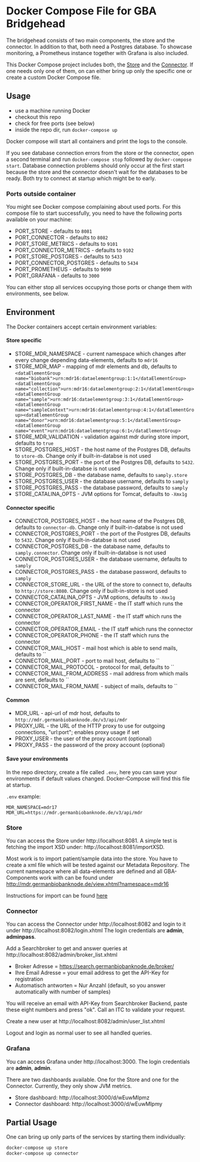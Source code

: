 # Docker Compose File for GBA Bridgehead

The bridgehead consists of two main components, the store and the connector. In addition to that, both need a Postgres database. To showcase monitoring, a Prometheus instance together with Grafana is also included.

This Docker Compose project includes both, the [Store][1] and the [Connector][2]. If one needs only one of them, on can either bring up only the specific one or create a custom Docker Compose file.

## Usage

* use a machine running Docker
* checkout this repo
* check for free ports (see below)
* inside the repo dir, run `docker-compose up`

Docker compose will start all containers and print the logs to the console.

If you see database connection errors from the store or the connector, open a second terminal and run `docker-compose stop` followed by `docker-compose start`. Database connection problems should only occur at the first start because the store and the connector doesn't wait for the databases to be ready. Both try to connect at startup which might be to early.

### Ports outside container

You might see Docker compose complaining about used ports. For this compose file to start successfully, you need to have the following ports available on your machine:

* PORT_STORE - defaults to `8081`
* PORT_CONNECTOR - defaults to `8082`
* PORT_STORE_METRICS - defaults to `9101`
* PORT_CONNECTOR_METRICS - defaults to `9102`
* PORT_STORE_POSTGRES - defaults to `5433`
* PORT_CONNECTOR_POSTGRES - defaults to `5434`
* PORT_PROMETHEUS - defaults to `9090`
* PORT_GRAFANA - defaults to `3000`

You can either stop all services occupying those ports or change them with environments, see below.

## Environment

The Docker containers accept certain environment variables:

#### Store specific
* STORE_MDR_NAMESPACE - current namespace which changes after every change depending data-elements, defaults to `mdr16`
* STORE_MDR_MAP - mapping of mdr elements and db, defaults to `<dataElementGroup name="biobank">urn:mdr16:dataelementgroup:1:1</dataElementGroup><dataElementGroup name="collection">urn:mdr16:dataelementgroup:2:1</dataElementGroup><dataElementGroup name="sample">urn:mdr16:dataelementgroup:3:1</dataElementGroup><dataElementGroup name="sampleContext">urn:mdr16:dataelementgroup:4:1</dataElementGroup><dataElementGroup name="donor">urn:mdr16:dataelementgroup:5:1</dataElementGroup><dataElementGroup name="event">urn:mdr16:dataelementgroup:6:1</dataElementGroup>`
* STORE_MDR_VALIDATION - validation against mdr during store import, defaults to `true`
* STORE_POSTGRES_HOST - the host name of the Postgres DB, defaults to `store-db`. Change only if built-in-databse is not used
* STORE_POSTGRES_PORT - the port of the Postgres DB, defaults to `5432`. Change only if built-in-databse is not used
* STORE_POSTGRES_DB - the database name, defaults to `samply.store`
* STORE_POSTGRES_USER - the database username, defaults to `samply`
* STORE_POSTGRES_PASS - the database password, defaults to `samply`
* STORE_CATALINA_OPTS - JVM options for Tomcat, defaults to `-Xmx1g`

#### Connector specific
* CONNECTOR_POSTGRES_HOST - the host name of the Postgres DB, defaults to `connector-db`. Change only if built-in-databse is not used
* CONNECTOR_POSTGRES_PORT - the port of the Postgres DB, defaults to `5432`. Change only if built-in-databse is not used
* CONNECTOR_POSTGRES_DB - the database name, defaults to `samply.connector`. Change only if built-in-databse is not used
* CONNECTOR_POSTGRES_USER - the database username, defaults to `samply`
* CONNECTOR_POSTGRES_PASS - the database password, defaults to `samply`
* CONNECTOR_STORE_URL - the URL of the store to connect to, defaults to `http://store:8080`. Change only if built-in-store is not used
* CONNECTOR_CATALINA_OPTS - JVM options, defaults to `-Xmx1g`
* CONNECTOR_OPERATOR_FIRST_NAME - the IT staff which runs the connector
* CONNECTOR_OPERATOR_LAST_NAME - the IT staff which runs the connector
* CONNECTOR_OPERATOR_EMAIL - the IT staff which runs the connector
* CONNECTOR_OPERATOR_PHONE - the IT staff which runs the connector
* CONNECTOR_MAIL_HOST - mail host which is able to send mails, defaults to ``
* CONNECTOR_MAIL_PORT - port to mail host, defaults to ``
* CONNECTOR_MAIL_PROTOCOL - protocol for mail, defaults to ``
* CONNECTOR_MAIL_FROM_ADDRESS - mail address from which mails are sent, defaults to ``
* CONNECTOR_MAIL_FROM_NAME - subject of mails, defaults to ``

#### Common
* MDR_URL - api-url of mdr host, defaults to `http://mdr.germanbiobanknode.de/v3/api/mdr`
* PROXY_URL - the URL of the HTTP proxy to use for outgoing connections, "url:port"; enables proxy usage if set
* PROXY_USER - the user of the proxy account (optional)
* PROXY_PASS - the password of the proxy account (optional)


#### Save your environments
In the repo directory, create a file called `.env`, here you can save your environments if default values changed.
Docker-Compose will find this file at startup.

`.env` example:
```
MDR_NAMESPACE=mdr17
MDR_URL=https://mdr.germanbiobanknode.de/v3/api/mdr
```

### Store

You can access the Store under http://localhost:8081. A simple test is fetching the import XSD under: http://localhost:8081/importXSD.

Most work is to import patient/sample data into the store. You have to create a xml file which will be tested against our Metadata Repository.
The current namespace where all data-elements are defined and all GBA-Components work with can be found under http://mdr.germanbiobanknode.de/view.xhtml?namespace=mdr16

Instructions for import can be found [here](import/IMPORT.md)

### Connector

You can access the Connector under http://localhost:8082 and login to it under http://localhost:8082/login.xhtml The login credentials are **admin**, **adminpass**.

Add a Searchbroker to get and answer queries at http://localhost:8082/admin/broker_list.xhtml 
* Broker Adresse = https://search.germanbiobanknode.de/broker/
* Ihre Email Adresse = your email address to get the API-Key for registration
* Automatisch antworten = Nur Anzahl (default, so you answer automatically with number of samples)

You will receive an email with API-Key from Searchbroker Backend, paste these eight numbers and press "ok". Call an ITC to validate your request.


Create a new user at http://localhost:8082/admin/user_list.xhtml

Logout and login as normal user to see all handled queries.


### Grafana

You can access Grafana under http://localhost:3000. The login credentials are **admin**, **admin**.

There are two dashboards available. One for the Store and one for the Connector. Currently, they only show JVM metrics.

* Store dashboard: http://localhost:3000/d/wEuwMIpmz
* Connector dashboard: http://localhost:3000/d/wEuwMIpmy

## Partial Usage

One can bring up only parts of the services by starting them individually:

```sh
docker-compose up store
docker-compose up connector
```

[1]: <https://github.com/martinbreu/samply-store>
[2]: <https://github.com/martinbreu/samply-connector>
